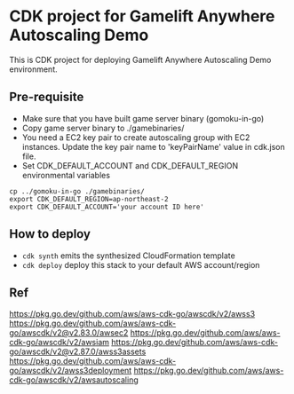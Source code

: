 # CDK project for Gamelift Anywhere Autoscaling Demo

This is CDK project for deploying Gamelift Anywhere Autoscaling Demo environment.

## Pre-requisite

 * Make sure that you have built game server binary (gomoku-in-go)
 * Copy game server binary to ./gamebinaries/
 * You need a EC2 key pair to create autoscaling group with EC2 instances. Update the key pair name to 'keyPairName' value in cdk.json file.
 * Set CDK_DEFAULT_ACCOUNT and CDK_DEFAULT_REGION environmental variables

 ```
 cp ../gomoku-in-go ./gamebinaries/
 export CDK_DEFAULT_REGION=ap-northeast-2
 export CDK_DEFAULT_ACCOUNT='your account ID here'
 ```


## How to deploy

 * `cdk synth`       emits the synthesized CloudFormation template
 * `cdk deploy`      deploy this stack to your default AWS account/region

## Ref
https://pkg.go.dev/github.com/aws/aws-cdk-go/awscdk/v2/awss3
https://pkg.go.dev/github.com/aws/aws-cdk-go/awscdk/v2@v2.83.0/awsec2
https://pkg.go.dev/github.com/aws/aws-cdk-go/awscdk/v2/awsiam
https://pkg.go.dev/github.com/aws/aws-cdk-go/awscdk/v2@v2.87.0/awss3assets
https://pkg.go.dev/github.com/aws/aws-cdk-go/awscdk/v2/awss3deployment
https://pkg.go.dev/github.com/aws/aws-cdk-go/awscdk/v2/awsautoscaling



